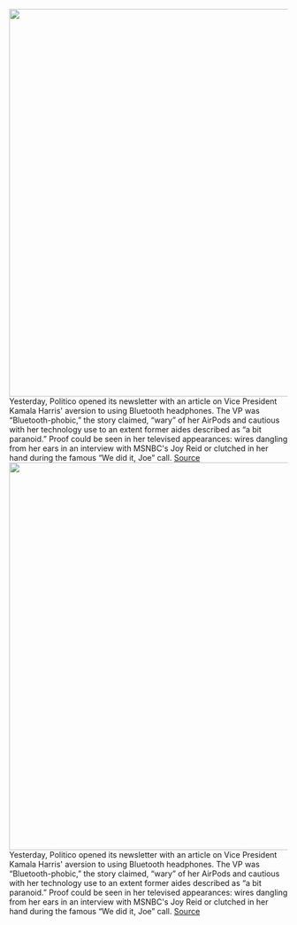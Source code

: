 <img src='https://cdn.vox-cdn.com/thumbor/EuZf8414K_y8VglnyE_FYSCtpyE=/0x0:6000x4000/1200x800/filters:focal(3199x861:4159x1821)/cdn.vox-cdn.com/uploads/chorus_image/image/70241294/1237073492.0.jpg' width='700px' /><br/>
Yesterday, Politico opened its newsletter with an article on Vice President Kamala Harris' aversion to using Bluetooth headphones. The VP was “Bluetooth-phobic,” the story claimed, “wary” of her AirPods and cautious with her technology use to an extent former aides described as “a bit paranoid.” Proof could be seen in her televised appearances: wires dangling from her ears in an interview with MSNBC's Joy Reid or clutched in her hand during the famous “We did it, Joe” call.
<a href='https://www.theverge.com/2021/12/7/22822431/kamala-harris-bluetooth-security-hacking-headphones'> Source <a/><img src='https://cdn.vox-cdn.com/thumbor/EuZf8414K_y8VglnyE_FYSCtpyE=/0x0:6000x4000/1200x800/filters:focal(3199x861:4159x1821)/cdn.vox-cdn.com/uploads/chorus_image/image/70241294/1237073492.0.jpg' width='700px' /><br/>
Yesterday, Politico opened its newsletter with an article on Vice President Kamala Harris' aversion to using Bluetooth headphones. The VP was “Bluetooth-phobic,” the story claimed, “wary” of her AirPods and cautious with her technology use to an extent former aides described as “a bit paranoid.” Proof could be seen in her televised appearances: wires dangling from her ears in an interview with MSNBC's Joy Reid or clutched in her hand during the famous “We did it, Joe” call.
<a href='https://www.theverge.com/2021/12/7/22822431/kamala-harris-bluetooth-security-hacking-headphones'> Source <a/>
